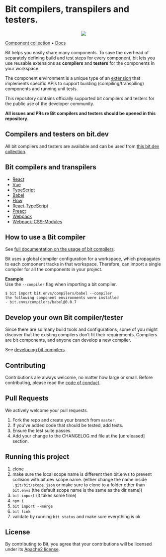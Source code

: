 

 # Bit compilers, transpilers and testers. 
 
 
<p align="center">
  <a href="https://bit.dev/bit/envs"><img src="https://storage.googleapis.com/bit-docs/Screen%20Shot%202019-06-06%20at%201.26.32%20PM.png"></a>
</p>

[Component collection](https://bit.dev/bit/envs) • [Docs](https://docs.bit.dev/docs/building-components.html)  

Bit helps you easily share many components. To save the overhead of separately defining build and test steps for every component, bit lets you use reusable extensions as **compilers** and **testers** for the components in your workspace.  

The component environment is a unique type of an
[extension](https://docs.bit.dev/docs/ext-concepts.html) that implements specific APIs to support
building (compiling/transpiling) components and running unit tests.  

This repository contains officially supported bit compilers and testers for the public use of the developer community.  

**All issues and PRs re Bit compilers and testers should be opened in this repository**.  

## Compilers and testers on bit.dev

All bit compilers and testers are available and can be used from [this bit.dev collection](https://bit.dev/bit/envs).  


## Bit compilers and transpilers

- [React](https://bit.dev/bit/envs/compilers/react)
- [Vue](https://bit.dev/bit/envs/bundlers/vue)
- [TypeScript](https://bit.dev/bit/envs/compilers/typescript)
- [Babel](https://bit.dev/bit/envs/compilers/babel)
- [Flow](https://bit.dev/bit/envs/compilers/flow)
- [React-TypeScript](https://bit.dev/bit/envs/compilers/react-typescript)
- [Preact](https://bit.dev/bit/envs/compilers/preact)
- [Webpack](https://bit.dev/bit/envs/bundlers/webpack)
- [Webpack-CSS-Modules](https://bit.dev/bit/envs/bundlers/webpack-css-modules)

## How to use a Bit compiler

See [full documentation on the usage of bit compilers](https://docs.bit.dev/docs/building-components.html#compilers-maintained-by-bitdev).

Bit uses a global compiler configuration for a workspace, which propagates to each component tracks in that workspace. Therefore, can import a single compiler for all the components in your project.

**Example**  
Use the `--compiler` flag when importing a bit compiler.

```
$ bit import bit.envs/compilers/babel --compiler
the following component environments were installed
- bit.envs/compilers/babel@0.0.7
```


## Develop your own Bit compiler/tester

Since there are so many build tools and configurations, some of you might discover that the existing compilers don’t fit their requirements. Compilers are bit components, and anyone can develop a new compiler.

See [developing bit compilers](https://docs.bit.dev/docs/ext-compiling.html).


## Contributing

Contributions are always welcome, no matter how large or small. Before contributing,
please read the [code of conduct](CODE_OF_CONDUCT.md).

## Pull Requests

We actively welcome your pull requests.

1. Fork the repo and create your branch from `master`.
2. If you've added code that should be tested, add tests.
3. Ensure the test suite passes.
4. Add your change to the CHANGELOG.md file at the [unreleased] section.

## Running this project
1. clone
2. make sure the local scope name is different then bit.envs to prevent collision with bit.dev scope name. (either change the name inside `.git/bit/scope.json` or make sure to clone to a folder other than `bit.envs` (the default scope name is the same as the dir name))
1. `bit import` (it takes some time)
1. `npm i`
1. `bit import --merge`
1. `bit link`
1. validate by running `bit status` and make sure everything is ok

## License

By contributing to Bit, you agree that your contributions will be licensed
under its [Apache2 license](LICENSE).
